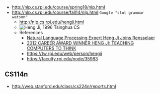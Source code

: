 * http://nlp.cs.rpi.edu/course/spring18/nlp.html
* http://nlp.cs.rpi.edu/course/fall14/nlp.html `Google "slot grammar watson"`
  * http://nlp.cs.rpi.edu/hengji.html
  * ![Heng Ji](http://nlp.cs.rpi.edu/people/image/hengji.jpg), 1996 Tsinghua CS
  * References
    * [Natural Language Processing Expert Heng Ji Joins Rensselaer](https://science.rpi.edu/itws/news/natural-language-processing-expert-heng-ji-joins-rensselaer)
    * [2012 CAREER AWARD WINNER HENG JI: TEACHING COMPUTERS TO THINK](http://www1.cuny.edu/mu/research/2012/12/12/2012-career-award-winner-heng-ji-teaching-computers-to-think/)
    * https://tw.rpi.edu/web/person/hengji
    * https://faculty.rpi.edu/node/35983
## CS114n
* http://web.stanford.edu/class/cs224n/reports.html
